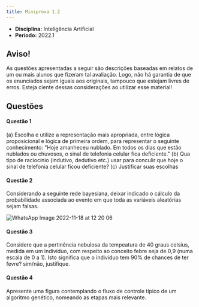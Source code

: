 ```yaml
---
title: Miniprova 1.2
---
```


- **Disciplina:** Inteligência Artificial
- **Período:** 2022.1

## Aviso!

As questões apresentadas a seguir são descrições baseadas em relatos de um ou mais alunos que fizeram tal avaliação. Logo, não há garantia de que os enunciados sejam iguais aos originais, tampouco que estejam livres de erros. Esteja ciente dessas considerações ao utilizar esse material!

## Questões

#### Questão 1

(a) Escolha e utilize a representação mais apropriada, entre lógica proposicional e lógica de primeira ordem, para representar o seguinte conhecimento: "Hoje amanheceu nublado. Em todos os dias que estão nublados ou chuvosos, o sinal de telefonia celular fica deficiente." (b) Qua tipo de raciocínio (indutivo, dedutivo etc.) usar para conculir que hoje o sinal de telefonia celular ficou deficiente? (c) Justificar suas escolhas

#### Questão 2

Considerando a seguinte rede bayesiana, deixar indicado o cálculo da probabilidade associada ao evento em que toda as variáveis aleatórias sejam falsas.

![WhatsApp Image 2022-11-18 at 12 20 06](https://user-images.githubusercontent.com/62118039/202738836-1798af2a-f8a2-48c0-bdb3-2268f5fa93e4.jpeg)

#### Questão 3 

Considere que a pertinência nebulosa da tempeatura de 40 graus celsius, medida em um indivíduo, com respeito ao conceito febre seja de 0,9 (numa escala de 0 a 1). Isto significa que o indivíduo tem 90% de chances de ter fevre? sim/não, justifique.

#### Questão 4

Apresente uma figura contemplando o fluxo de controle típico de um algoritmo genético, nomeando as etapas mais relevante.
